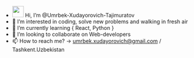 - <img src="[https://media2.giphy.com/media/m0dmKBkncVETJv2h0S/giphy.gif?cid=ecf05e47pwqn0i2zulqvntlep5prd8yqebim20qo664x04fx&rid=giphy.gif&ct=s](https://media3.giphy.com/media/w1OBpBd7kJqHrJnJ13/giphy.gif?cid=ecf05e47txwineqmmksdylx72gia6dzj7k6gvdonjnvcu5ip&rid=giphy.gif&ct=s)" width="30px"> Hi, I’m @Umrbek-Xudayorovich-Tajimuratov
- 👀 I’m interested in coding, solve new problems and walking in fresh air
- 🌱 I’m currently learning { React, Python } 
- 💞️ I’m looking to collaborate on Web-developers
- 📫 How to reach me? -> umrbek.xudayorovich@gmail.com / Tashkent.Uzbekistan

<!---
Umrbek-Xudayorovich-Tajimuratov/Umrbek-Xudayorovich-Tajimuratov is a ✨ special ✨ repository because its `README.md` (this file) appears on your GitHub profile.
You can click the Preview link to take a look at your changes.
--->
